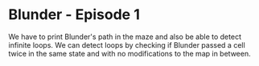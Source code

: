 # Blunder - Episode 1

We have to print Blunder's path in the maze and also be able to detect infinite loops.
We can detect loops by checking if Blunder passed a cell twice in the same state and with no modifications to the map in between.
